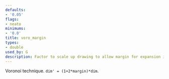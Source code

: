 ```yaml
---
defaults:
- '0.05'
flags:
- neato
minimums:
- '0.0'
title: voro_margin
types:
- double
used_by: G
description: Factor to scale up drawing to allow margin for expansion i
---
```

Voronoi technique. `dim' = (1+2*margin)*dim`.
